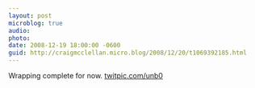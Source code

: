 ```yaml
---
layout: post
microblog: true
audio: 
photo: 
date: 2008-12-19 18:00:00 -0600
guid: http://craigmcclellan.micro.blog/2008/12/20/t1069392185.html
---
```

Wrapping complete for now.  [twitpic.com/unb0](http://twitpic.com/unb0)
